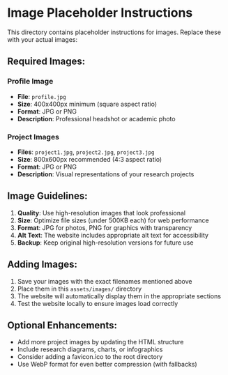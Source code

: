 # Image Placeholder Instructions

This directory contains placeholder instructions for images. Replace these with your actual images:

## Required Images:

### Profile Image
- **File**: `profile.jpg`
- **Size**: 400x400px minimum (square aspect ratio)
- **Format**: JPG or PNG
- **Description**: Professional headshot or academic photo

### Project Images  
- **Files**: `project1.jpg`, `project2.jpg`, `project3.jpg`
- **Size**: 800x600px recommended (4:3 aspect ratio)
- **Format**: JPG or PNG  
- **Description**: Visual representations of your research projects

## Image Guidelines:

1. **Quality**: Use high-resolution images that look professional
2. **Size**: Optimize file sizes (under 500KB each) for web performance
3. **Format**: JPG for photos, PNG for graphics with transparency
4. **Alt Text**: The website includes appropriate alt text for accessibility
5. **Backup**: Keep original high-resolution versions for future use

## Adding Images:

1. Save your images with the exact filenames mentioned above
2. Place them in this `assets/images/` directory  
3. The website will automatically display them in the appropriate sections
4. Test the website locally to ensure images load correctly

## Optional Enhancements:

- Add more project images by updating the HTML structure
- Include research diagrams, charts, or infographics
- Consider adding a favicon.ico to the root directory
- Use WebP format for even better compression (with fallbacks)